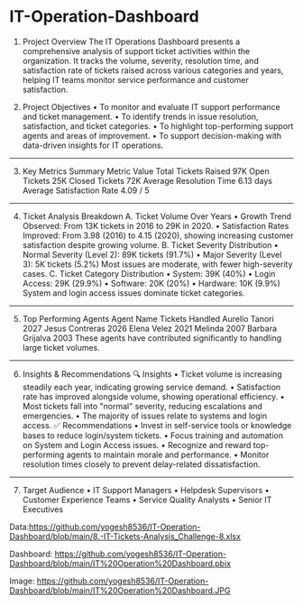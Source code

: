 # IT-Operation-Dashboard

1. Project Overview
   The IT Operations Dashboard presents a comprehensive analysis of support ticket activities within the organization. It tracks the volume, severity, resolution time, and satisfaction rate of tickets raised across various categories and years, helping IT teams monitor service performance and customer satisfaction.

2. Project Objectives
•	To monitor and evaluate IT support performance and ticket management.
•	To identify trends in issue resolution, satisfaction, and ticket categories.
•	To highlight top-performing support agents and areas of improvement.
•	To support decision-making with data-driven insights for IT operations.
________________________________________
3. Key Metrics Summary
Metric	Value
Total Tickets Raised	97K
Open Tickets	25K
Closed Tickets	72K
Average Resolution Time	6.13 days
Average Satisfaction Rate	4.09 / 5
________________________________________
4. Ticket Analysis Breakdown
A. Ticket Volume Over Years
•	Growth Trend Observed: From 13K tickets in 2016 to 29K in 2020.
•	Satisfaction Rates Improved: From 3.98 (2016) to 4.15 (2020), showing increasing customer satisfaction despite growing volume.
B. Ticket Severity Distribution
•	Normal Severity (Level 2): 89K tickets (91.7%)
•	Major Severity (Level 3): 5K tickets (5.2%)
Most issues are moderate, with fewer high-severity cases.
C. Ticket Category Distribution
•	System: 39K (40%)
•	Login Access: 29K (29.9%)
•	Software: 20K (20%)
•	Hardware: 10K (9.9%)
System and login access issues dominate ticket categories.
________________________________________
5. Top Performing Agents
Agent Name	Tickets Handled
Aurelio Tanori	2027
Jesus Contreras	2026
Elena Velez	2021
Melinda	2007
Barbara Grijalva	2003
These agents have contributed significantly to handling large ticket volumes.
________________________________________
6. Insights & Recommendations
🔍 Insights
•	Ticket volume is increasing steadily each year, indicating growing service demand.
•	Satisfaction rate has improved alongside volume, showing operational efficiency.
•	Most tickets fall into "normal" severity, reducing escalations and emergencies.
•	The majority of issues relate to systems and login access.
✅ Recommendations
•	Invest in self-service tools or knowledge bases to reduce login/system tickets.
•	Focus training and automation on System and Login Access issues.
•	Recognize and reward top-performing agents to maintain morale and performance.
•	Monitor resolution times closely to prevent delay-related dissatisfaction.
________________________________________
7. Target Audience
•	IT Support Managers
•	Helpdesk Supervisors
•	Customer Experience Teams
•	Service Quality Analysts
•	Senior IT Executives

Data:https://github.com/yogesh8536/IT-Operation-Dashboard/blob/main/8.-IT-Tickets-Analysis_Challenge-8.xlsx

Dashboard: https://github.com/yogesh8536/IT-Operation-Dashboard/blob/main/IT%20Operation%20Dashboard.pbix

Image: https://github.com/yogesh8536/IT-Operation-Dashboard/blob/main/IT%20Operation%20Dashboard.JPG
